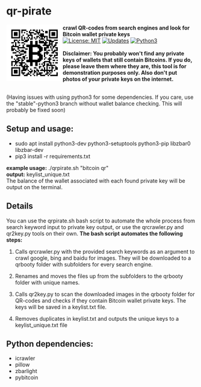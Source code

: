 # qr-pirate
<p>
  <img alt="qr-pirate logo"src="qrpirate.png" align="left" width="150" height="150">
  <b>crawl QR-codes from search engines and look for Bitcoin wallet private keys</b><br>
  <a href="https://opensource.org/licenses/MIT"><img alt="License: MIT" src="https://img.shields.io/badge/License-MIT-yellow.svg"></a>
  <a href="https://pyup.io/repos/github/mzollin/qr-pirate"><img alt="Updates" src="https://pyup.io/repos/github/mzollin/qr-pirate/shield.svg"></a>
  <a href="https://pyup.io/repos/github/mzollin/qr-pirate"><img alt="Python3" src="https://pyup.io/repos/github/mzollin/qr-pirate/python-3-shield.svg"></a><br><br>
  <b>Disclaimer: You probably won't find any private keys of wallets that still contain Bitcoins. If you do, please leave them where they are, this tool is for demonstration purposes only. Also don't put photos of your private keys on the internet.</b>
<p><br>
(Having issues with using python3 for some dependencies. If you care, use the "stable"-python3 branch without wallet balance checking. This will probably be fixed soon)

## Setup and usage:
- sudo apt install python3-dev python3-setuptools python3-pip libzbar0 libzbar-dev
- pip3 install -r requirements.txt

**example usage:** ./qrpirate.sh "bitcoin qr"<br>
**output:** keylist_unique.txt
<br>
The balance of the wallet associated with each found private key will be output on the terminal.

## Details
You can use the qrpirate.sh bash script to automate the whole process from search keyword input to private key output, or use the qrcrawler.py and qr2key.py tools on their own. <b>The bash script automates the following steps:</b>

1. Calls qrcrawler.py with the provided search keywords as an argument to crawl google, bing and baidu for images. They will be downloaded to a qrbooty folder with subfolders for every search engine.

2. Renames and moves the files up from the subfolders to the qrbooty folder with unique names.

3. Calls qr2key.py to scan the downloaded images in the qrbooty folder for QR-codes and checks if they contain Bitcoin wallet private keys. The keys will be saved in a keylist.txt file.

4. Removes duplicates in keylist.txt and outputs the unique keys to a keylist_unique.txt file

## Python dependencies:
- icrawler
- pillow
- zbarlight
- pybitcoin
